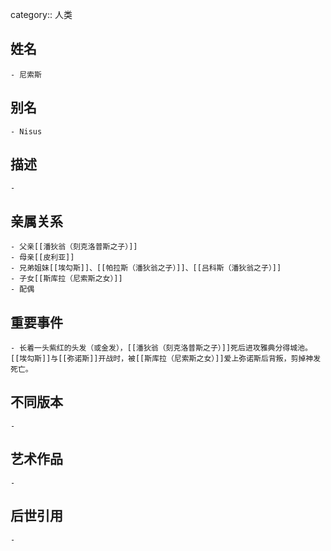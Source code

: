 category:: 人类
## 姓名
	- 尼索斯
## 别名
	- Nisus
## 描述
	-
## 亲属关系
	- 父亲[[潘狄翁（刻克洛普斯之子）]]
	- 母亲[[皮利亚]]
	- 兄弟姐妹[[埃勾斯]]、[[帕拉斯（潘狄翁之子）]]、[[吕科斯（潘狄翁之子）]]
	- 子女[[斯库拉（尼索斯之女）]]
	- 配偶
## 重要事件
	- 长着一头紫红的头发（或金发），[[潘狄翁（刻克洛普斯之子）]]死后进攻雅典分得城池。[[埃勾斯]]与[[弥诺斯]]开战时，被[[斯库拉（尼索斯之女）]]爱上弥诺斯后背叛，剪掉神发死亡。
## 不同版本
	-
## 艺术作品
	-
## 后世引用
	-
